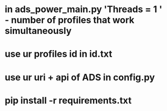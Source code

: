 # in ads_power_main.py  'Threads = 1 '  - number of profiles that work simultaneously
# use ur profiles id in id.txt
# use ur uri + api of ADS in config.py
# pip install -r requirements.txt
